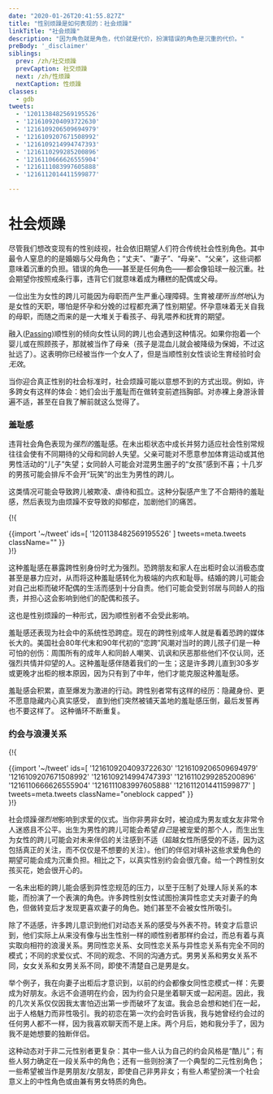 ```yaml
---
date: "2020-01-26T20:41:55.827Z"
title: "性别烦躁是如何表现的：社会烦躁"
linkTitle: "社会烦躁"
description: "因为角色就是角色，代价就是代价，扮演错误的角色是沉重的代价。"
preBody: '_disclaimer'
siblings:
  prev: /zh/社交烦躁
  prevCaption: 社交烦躁
  next: /zh/性烦躁
  nextCaption: 性烦躁
classes:
  - gdb
tweets:
  - '1201138482569195526'
  - '1216109204093722630'
  - '1216109206509694979'
  - '1216109207671508992'
  - '1216109214994747393'
  - '1216110299285200896'
  - '1216110666626555904'
  - '1216111083997605888'
  - '1216112014411599877'

---
```


# 社会烦躁

尽管我们想改变现有的性别歧视，社会依旧期望人们符合传统社会性别角色。其中最令人窒息的的是婚姻与父母角色；“丈夫”、“妻子”、“母亲”、“父亲”，这些词都意味着沉重的负担。错误的角色——甚至是任何角色——都会像铅球一般沉重。社会期望你按照戒条行事，违背它们就意味着成为糟糕的配偶或父母。

一位出生为女性的跨儿可能因为母职而产生严重心理障碍。生育被*理所当然地*认为是女性的天职，哪怕是怀孕和分娩的过程都充满了性别期望。怀孕意味着无关自我的母职，而随之而来的是一大堆关于看孩子、母乳喂养和抚育的期望。

融入([Passing](https://en.wikipedia.org/wiki/Passing_(gender)))顺性别的倾向女性认同的跨儿也会遇到这种情况。如果你抱着一个婴儿或在照顾孩子，那就被当作了母亲（孩子是混血儿就会被降级为保姆，不过这扯远了）。这表明你已经被当作一个女人了，但是当顺性别女性谈论生育经验时会*无效*。

当你迎合真正性别的社会标准时，社会烦躁可能以意想不到的方式出现。例如，许多跨女有这样的体会：她们会出于羞耻而在做转变前遮挡胸部。对赤裸上身游泳普遍不适，甚至在自我了解前就这么觉得了。

### 羞耻感

违背社会角色表现为*强烈的*羞耻感。在未出柜状态中成长并努力适应社会性别常规往往会使有不同期待的父母和同龄人失望。父亲可能对不愿意参加体育运动或其他男性活动的“儿子”失望；女同龄人可能会对混男生圈子的“女孩”感到不喜；十几岁的男孩可能会排斥不会开“玩笑”的出生为男性的跨儿。

这类情况可能会导致跨儿被欺凌、虐待和孤立。这种分裂感产生了不合期待的羞耻感，然后表现为由烦躁不安导致的抑郁症，加剧他们的痛苦。

{!{ <div class="gutter">{{import '~/tweet' ids=[
    '1201138482569195526'
] tweets=meta.tweets className="" }}</div> }!}

这种羞耻感在暴露跨性别身份时尤为强烈。恐跨朋友和家人在出柜时会以消极态度甚至是暴力应对，从而将这种羞耻感转化为极端的内疚和耻辱。结婚的跨儿可能会对自己出柜而破坏配偶的生活而感到十分自责。他们可能会受到邻居与同龄人的指责，并担心这会影响到他们的配偶和孩子。

这也是性别烦躁的一种形式，因为顺性别者不会受此影响。

羞耻感还表现为社会中的系统性恐跨症。现在的跨性别成年人就是看着恐跨的媒体长大的。美国社会80年代末和90年代初的“恋跨”风潮对当时的跨儿孩子们是一种可怕的创伤：周围所有的成年人和同龄人嘲笑、讥讽和厌恶那些他们不仅认同，还强烈共情并仰望的人。这种羞耻感伴随着我们的一生；这是许多跨儿直到30多岁或更晚才出柜的根本原因，因为只有到了中年，他们才能克服这种羞耻感。

羞耻感会积累，直至爆发为激进的行动。跨性别者常有这样的经历：隐藏身份、更不愿意隐藏内心真实感受， 直到他们突然被铺天盖地的羞耻感压倒，最后发誓再也不要这样了。 这种循环不断重复。

### 约会与浪漫关系

{!{ <div class="gutter">{{import '~/tweet' ids=[
  '1216109204093722630'
  '1216109206509694979'
  '1216109207671508992'
  '1216109214994747393'
  '1216110299285200896'
  '1216110666626555904'
  '1216111083997605888'
  '1216112014411599877'
] tweets=meta.tweets className="oneblock capped" }}</div> }!}

社会烦躁*强烈地*影响到求爱的仪式。当你非男非女时，被迫成为男友或女友非常令人迷惑且不公平。出生为男性的跨儿可能会希望*自己*是被宠爱的那个人，而生出生为女性的跨儿可能会对未来伴侣的关注感到不适（超越女性所感受的不适，因为这包括真正的关注，而不仅仅是不想要的关注）。他们的伴侣对填补这些求爱角色的期望可能会成为沉重负担。相比之下，以真实性别约会会很亢奋。给一个跨性别女孩买花，她会很开心的。

一名未出柜的跨儿能会感到异性恋规范的压力，以至于压制了处理人际关系的本能，而扮演了一个表演的角色。许多跨性别女性试图扮演异性恋丈夫对妻子的角色，但做转变后才发现更喜欢妻子的角色。她们甚至不会被女性所吸引。

除了不适感，许多跨儿意识到他们对动态关系的感受与外表不符。转变才后意识到，他们实际上从来没有像与出生性别一样的顺性别者那样约会过，而总有着与真实取向相符的浪漫关系。男同性恋关系、女同性恋关系与异性恋关系有完全不同的模式；不同的求爱仪式、不同的观念、不同的沟通方式。男男关系和男女关系不同，女女关系和女男关系不同，即使不清楚自己是男是女。

举个例子，我在向妻子出柜后才意识到，以前的约会都像女同性恋模式一样：先要成为好朋友。永远不会道明在约会，因为约会只是坐着聊天或一起闲逛。因此，我的几次关系仅仅因我太害怕迈出第一步而破坏了友谊。我会总会想和她们在一起，出于人格魅力而非性吸引。我的初恋在第一次约会时告诉我，我与她曾经约会过的任何男人都不一样，因为我喜欢聊天而不是上床。两个月后，她和我分手了，因为我不是她想要的独断伴侣。

这种动态对于非二元性别者更复杂：其中一些人认为自己的约会风格是“酷儿”；有些人努力确定在一段关系中的角色；还有一些则扮演了一个典型的二元性别角色；一些希望被当作是男朋友/女朋友，即使自己非男非女；有些人希望扮演一个社会意义上的中性角色或由兼有男女特质的角色。
